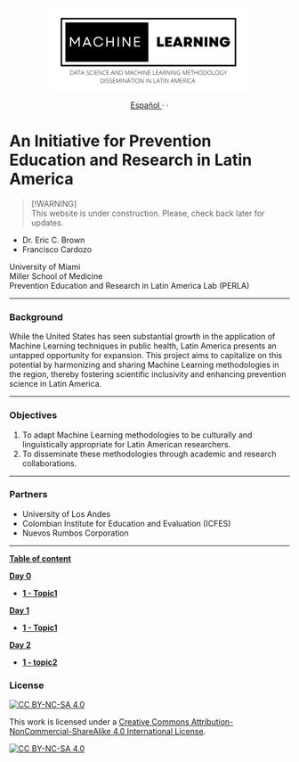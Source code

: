 <div align="center">
    <a>
        <img src="img/logo.svg" height="150"/>
    </a>
</div>

<p align="center">
    <a href="/docs/readme_fr.md">Español </a>
    ·
    <a href="/docs/readme_cn.md"></a>
    ·
</p>

# An Initiative for Prevention Education and Research in Latin America

> [!WARNING]\
> This website is under construction. Please, check back later for updates.

- Dr. Eric C. Brown
- Francisco Cardozo

University of Miami  
Miller School of Medicine  
Prevention Education and Research in Latin America Lab (PERLA) 

---

### Background

While the United States has seen substantial growth in the application of Machine Learning techniques in public health, Latin America presents an untapped opportunity for expansion. This project aims to capitalize on this potential by harmonizing and sharing Machine Learning methodologies in the region, thereby fostering scientific inclusivity and enhancing prevention science in Latin America.

---

### Objectives

1. To adapt Machine Learning methodologies to be culturally and linguistically appropriate for Latin American researchers.
2. To disseminate these methodologies through academic and research collaborations.

---

### Partners

- University of Los Andes
- Colombian Institute for Education and Evaluation (ICFES)
- Nuevos Rumbos Corporation

---

[**Table of content**](#table-of-content)

[**Day 0**](#day0)  
  * [**1 - Topic1**](www)

[**Day 1**](#day1)  
  * [**1 - Topic1**](www)

[**Day 2**](#day2)  
  * [**1 - topic2**](wwww)


### License

[![CC BY-NC-SA 4.0][cc-by-nc-sa-shield]][cc-by-nc-sa]

This work is licensed under a
[Creative Commons Attribution-NonCommercial-ShareAlike 4.0 International License][cc-by-nc-sa].

[![CC BY-NC-SA 4.0][cc-by-nc-sa-image]][cc-by-nc-sa]

[cc-by-nc-sa]: http://creativecommons.org/licenses/by-nc-sa/4.0/
[cc-by-nc-sa-image]: https://licensebuttons.net/l/by-nc-sa/4.0/88x31.png
[cc-by-nc-sa-shield]: https://img.shields.io/badge/License-CC%20BY--NC--SA%204.0-lightgrey.svg